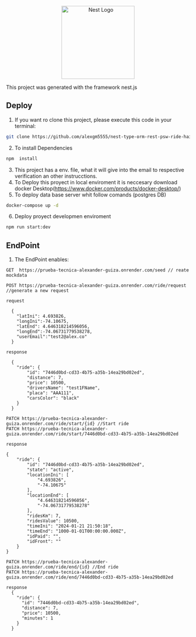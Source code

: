 <p align="center">
  <a href="http://nestjs.com/" target="blank"><img src="https://nestjs.com/img/logo-small.svg" width="200" alt="Nest Logo" /></a>
</p>

This project was generated with the framework nest.js

## Deploy
1. If you want ro clone this project, please execute this code in your terminal:
```bash
git clone https://github.com/alexgm5555/nest-type-orm-rest-psw-ride-hailing
```
2. To install Dependencies
```bash
npm  install
```
3. This project has a env. file, what it will give into the email to respective verification an other instrucctions.
4. To Deploy this proyect in local enviroment it is neccesary download docker Desktop(https://www.docker.com/products/docker-desktop/)
5. To deploy data base server whit follow comands (postgres DB)
```bash
docker-compose up -d
```
6. Deploy proyect developmen enviroment
```bash
npm run start:dev
```


## EndPoint
1. The EndPoint enables:
```
GET  https://prueba-tecnica-alexander-guiza.onrender.com/seed // reate mockdata
```
```
POST https://prueba-tecnica-alexander-guiza.onrender.com/ride/request  //generate a new request

request

  {
    "latIni": 4.693826,
    "longIni":-74.10675,
    "latEnd": 4.646318214596056,
    "longEnd":-74.06731779538278,
    "userEmail":"test2@alex.co"
  }

response

  {
    "ride": {
        "id": "7446d0bd-cd33-4b75-a35b-14ea29bd02ed",
        "distance": 7,
        "price": 10500,
        "driversName": "test1FName",
        "placa": "AAA111",
        "carsColor": "black"
    }
  }
```
```
PATCH https://prueba-tecnica-alexander-guiza.onrender.com/ride/start/{id} //Start ride
PATCH https://prueba-tecnica-alexander-guiza.onrender.com/ride/start/7446d0bd-cd33-4b75-a35b-14ea29bd02ed

response
 
{
    "ride": {
        "id": "7446d0bd-cd33-4b75-a35b-14ea29bd02ed",
        "state": "active",
        "locationIni": [
            "4.693826",
            "-74.10675"
        ],
        "locationEnd": [
            "4.646318214596056",
            "-74.06731779538278"
        ],
        "ridesKm": 7,
        "ridesValue": 10500,
        "timeIni": "2024-01-21 21:50:18",
        "timeEnd": "1000-01-01T00:00:00.000Z",
        "idPaid": "",
        "idFront": ""
    }
}
```
```
PATCH https://prueba-tecnica-alexander-guiza.onrender.com/ride/end/{id} //End ride
PATCH https://prueba-tecnica-alexander-guiza.onrender.com/ride/end/7446d0bd-cd33-4b75-a35b-14ea29bd02ed

response
  {
    "ride": {
      "id": "7446d0bd-cd33-4b75-a35b-14ea29bd02ed",
      "distance": 7,
      "price": 10500,
      "minutes": 1
    }
  }
```
